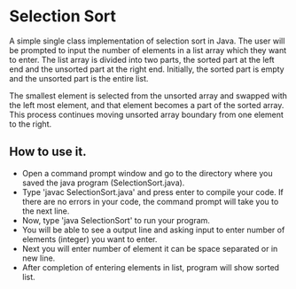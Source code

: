 # Selection Sort

A simple single class implementation of selection sort in Java. The user will be prompted to input the number of elements in a list array which they want to enter. The list array is divided into two parts, the sorted part at the left end and the unsorted part at the right end. Initially, the sorted part is empty and the unsorted part is the entire list.

The smallest element is selected from the unsorted array and swapped with the left most element, and that element becomes a part of the sorted array. This process continues moving unsorted array boundary from one element to the right.

## How to use it.
* Open a command prompt window and go to the directory where you saved the java program (SelectionSort.java).
* Type 'javac SelectionSort.java' and press enter to compile your code. If there are no errors in your code, the command prompt will take you to the next line.
* Now, type 'java SelectionSort' to run your program.
* You will be able to see a output line and asking input to enter number of elements (integer) you want to enter.
* Next you will enter number of element it can be space separated or in new line.
* After completion of entering elements in list, program will show sorted list.

